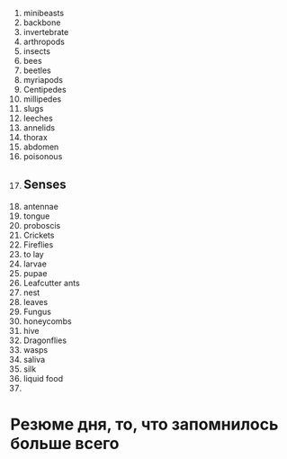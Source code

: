 

1. minibeasts
2. backbone
3. invertebrate
4. arthropods
5. insects
6. bees
7. beetles
8. myriapods
9. Centipedes
10. millipedes
11. slugs
12. leeches
13. annelids
14. thorax
15. abdomen
16. poisonous
17. ## Senses
18. antennae
19. tongue
20. proboscis
21. Crickets
22. Fireflies
23. to lay
24. larvae
25. pupae
26. Leafcutter ants
27. nest
28. leaves
29. Fungus
30. honeycombs
31. hive
32. Dragonflies
33. wasps
34. saliva
35. silk
36. liquid food
37. 








# Резюме дня, то, что запомнилось больше всего